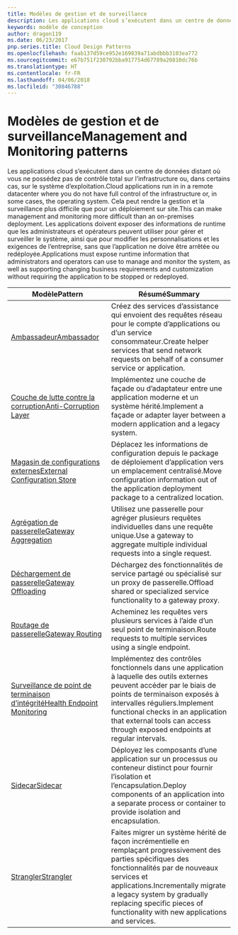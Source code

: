 ```yaml
---
title: Modèles de gestion et de surveillance
description: Les applications cloud s’exécutent dans un centre de données distant où vous ne possédez pas de contrôle total sur l’infrastructure ou, dans certains cas, sur le système d’exploitation. Cela peut rendre la gestion et la surveillance plus difficile que pour un déploiement sur site. Les applications doivent exposer des informations de runtime que les administrateurs et opérateurs peuvent utiliser pour gérer et surveiller le système, ainsi que pour modifier les personnalisations et les exigences de l’entreprise, sans que l’application ne doive être arrêtée ou redéployée.
keywords: modèle de conception
author: dragon119
ms.date: 06/23/2017
pnp.series.title: Cloud Design Patterns
ms.openlocfilehash: faab137d59ce952e169839a71abdbbb3103ea772
ms.sourcegitcommit: e67b751f230792bba917754d67789a20810dc76b
ms.translationtype: HT
ms.contentlocale: fr-FR
ms.lasthandoff: 04/06/2018
ms.locfileid: "30846788"
---
```

# <a name="management-and-monitoring-patterns"></a><span data-ttu-id="45a06-106">Modèles de gestion et de surveillance</span><span class="sxs-lookup"><span data-stu-id="45a06-106">Management and Monitoring patterns</span></span>

<span data-ttu-id="45a06-107">Les applications cloud s’exécutent dans un centre de données distant où vous ne possédez pas de contrôle total sur l’infrastructure ou, dans certains cas, sur le système d’exploitation.</span><span class="sxs-lookup"><span data-stu-id="45a06-107">Cloud applications run in in a remote datacenter where you do not have full control of the infrastructure or, in some cases, the operating system.</span></span> <span data-ttu-id="45a06-108">Cela peut rendre la gestion et la surveillance plus difficile que pour un déploiement sur site.</span><span class="sxs-lookup"><span data-stu-id="45a06-108">This can make management and monitoring more difficult than an on-premises deployment.</span></span> <span data-ttu-id="45a06-109">Les applications doivent exposer des informations de runtime que les administrateurs et opérateurs peuvent utiliser pour gérer et surveiller le système, ainsi que pour modifier les personnalisations et les exigences de l’entreprise, sans que l’application ne doive être arrêtée ou redéployée.</span><span class="sxs-lookup"><span data-stu-id="45a06-109">Applications must expose runtime information that administrators and operators can use to manage and monitor the system, as well as supporting changing business requirements and customization without requiring the application to be stopped or redeployed.</span></span>


|                              <span data-ttu-id="45a06-110">Modèle</span><span class="sxs-lookup"><span data-stu-id="45a06-110">Pattern</span></span>                               |                                                              <span data-ttu-id="45a06-111">Résumé</span><span class="sxs-lookup"><span data-stu-id="45a06-111">Summary</span></span>                                                              |
|--------------------------------------------------------------------|-----------------------------------------------------------------------------------------------------------------------------------|
|                   [<span data-ttu-id="45a06-112">Ambassadeur</span><span class="sxs-lookup"><span data-stu-id="45a06-112">Ambassador</span></span>](../ambassador.md)                   |                 <span data-ttu-id="45a06-113">Créez des services d’assistance qui envoient des requêtes réseau pour le compte d’applications ou d’un service consommateur.</span><span class="sxs-lookup"><span data-stu-id="45a06-113">Create helper services that send network requests on behalf of a consumer service or application.</span></span>                 |
|        [<span data-ttu-id="45a06-114">Couche de lutte contre la corruption</span><span class="sxs-lookup"><span data-stu-id="45a06-114">Anti-Corruption Layer</span></span>](../anti-corruption-layer.md)        |                       <span data-ttu-id="45a06-115">Implémentez une couche de façade ou d’adaptateur entre une application moderne et un système hérité.</span><span class="sxs-lookup"><span data-stu-id="45a06-115">Implement a façade or adapter layer between a modern application and a legacy system.</span></span>                       |
| [<span data-ttu-id="45a06-116">Magasin de configurations externes</span><span class="sxs-lookup"><span data-stu-id="45a06-116">External Configuration Store</span></span>](../external-configuration-store.md) |                <span data-ttu-id="45a06-117">Déplacez les informations de configuration depuis le package de déploiement d’application vers un emplacement centralisé.</span><span class="sxs-lookup"><span data-stu-id="45a06-117">Move configuration information out of the application deployment package to a centralized location.</span></span>                |
|          [<span data-ttu-id="45a06-118">Agrégation de passerelle</span><span class="sxs-lookup"><span data-stu-id="45a06-118">Gateway Aggregation</span></span>](../gateway-aggregation.md)          |                          <span data-ttu-id="45a06-119">Utilisez une passerelle pour agréger plusieurs requêtes individuelles dans une requête unique.</span><span class="sxs-lookup"><span data-stu-id="45a06-119">Use a gateway to aggregate multiple individual requests into a single request.</span></span>                           |
|           [<span data-ttu-id="45a06-120">Déchargement de passerelle</span><span class="sxs-lookup"><span data-stu-id="45a06-120">Gateway Offloading</span></span>](../gateway-offloading.md)           |                              <span data-ttu-id="45a06-121">Déchargez des fonctionnalités de service partagé ou spécialisé sur un proxy de passerelle.</span><span class="sxs-lookup"><span data-stu-id="45a06-121">Offload shared or specialized service functionality to a gateway proxy.</span></span>                              |
|              [<span data-ttu-id="45a06-122">Routage de passerelle</span><span class="sxs-lookup"><span data-stu-id="45a06-122">Gateway Routing</span></span>](../gateway-routing.md)              |                                   <span data-ttu-id="45a06-123">Acheminez les requêtes vers plusieurs services à l’aide d’un seul point de terminaison.</span><span class="sxs-lookup"><span data-stu-id="45a06-123">Route requests to multiple services using a single endpoint.</span></span>                                    |
|   [<span data-ttu-id="45a06-124">Surveillance de point de terminaison d’intégrité</span><span class="sxs-lookup"><span data-stu-id="45a06-124">Health Endpoint Monitoring</span></span>](../health-endpoint-monitoring.md)   |   <span data-ttu-id="45a06-125">Implémentez des contrôles fonctionnels dans une application à laquelle des outils externes peuvent accéder par le biais de points de terminaison exposés à intervalles réguliers.</span><span class="sxs-lookup"><span data-stu-id="45a06-125">Implement functional checks in an application that external tools can access through exposed endpoints at regular intervals.</span></span>    |
|                      [<span data-ttu-id="45a06-126">Sidecar</span><span class="sxs-lookup"><span data-stu-id="45a06-126">Sidecar</span></span>](../sidecar.md)                      |         <span data-ttu-id="45a06-127">Déployez les composants d’une application sur un processus ou conteneur distinct pour fournir l’isolation et l’encapsulation.</span><span class="sxs-lookup"><span data-stu-id="45a06-127">Deploy components of an application into a separate process or container to provide isolation and encapsulation.</span></span>          |
|                    [<span data-ttu-id="45a06-128">Strangler</span><span class="sxs-lookup"><span data-stu-id="45a06-128">Strangler</span></span>](../strangler.md)                    | <span data-ttu-id="45a06-129">Faites migrer un système hérité de façon incrémentielle en remplaçant progressivement des parties spécifiques des fonctionnalités par de nouveaux services et applications.</span><span class="sxs-lookup"><span data-stu-id="45a06-129">Incrementally migrate a legacy system by gradually replacing specific pieces of functionality with new applications and services.</span></span> |

